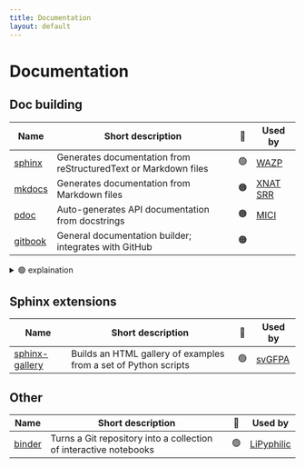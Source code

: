 ```yaml
---
title: Documentation
layout: default
---
```


# Documentation

## Doc building

| Name                                            | Short description                                               | 🚦  | Used by                                                                |
| ----------------------------------------------- | --------------------------------------------------------------- | :-: | ---------------------------------------------------------------------- |
| [sphinx](https://www.sphinx-doc.org/en/master/) | Generates documentation from reStructuredText or Markdown files | 🟢  | [WAZP](https://github.com/SainsburyWellcomeCentre/WAZP/tree/main/docs) |
| [mkdocs](https://www.mkdocs.org/)               | Generates documentation from Markdown files                     | 🟠  | [XNAT SRR](https://github.com/UCL-MIRSG/UCLH-MPBE-SRR-XNAT)   |                                                                     |
| [pdoc](https://pdoc.dev/)                       | Auto-generates API documentation from docstrings                | 🟠  | [MICI](https://github.com/matt-graham/mici)                            |
| [gitbook](https://www.gitbook.com/)             | General documentation builder; integrates with GitHub           | 🟠  |                                                                        |

<details>
<summary> 🟢 explaination</summary>
Sphinx is the de-facto standard that is widely used. It is well tested, reliable and very customisable.
</details>

## Sphinx extensions

| Name                                                                 | Short description                                               | 🚦  | Used by                                         |
| -------------------------------------------------------------------- | --------------------------------------------------------------- | :-: | ----------------------------------------------- |
| [sphinx-gallery](https://sphinx-gallery.github.io/stable/index.html) | Builds an HTML gallery of examples from a set of Python scripts | 🟢  | [svGFPA](https://github.com/joacorapela/svGPFA) |

## Other

| Name                            | Short description                                                 | 🚦  | Used by                                               |
| ------------------------------- | ----------------------------------------------------------------- | :-: | ----------------------------------------------------- |
| [binder](https://mybinder.org/) | Turns a Git repository into a collection of interactive notebooks | 🟢  | [LiPyphilic](https://github.com/p-j-smith/lipyphilic) |
